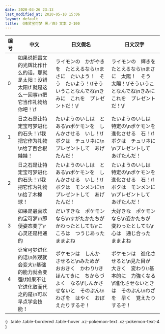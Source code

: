 ```yaml
---
date: 2020-03-26 23:13
last_modified_at: 2020-05-10 15:06
layout: default
title: 《精灵宝可梦 黑／白》文本 2-100
---
```

| 编号 | 中文 | 日文假名 | 日文汉字 |
| ---- | ---- | ---- | --- |
| 0 | 如果说把雷文的光辉比作什么的话，那就是太阳！没错 太阳\f 就是这么一回事\n把它当作礼物给你吧！\f | ライモンの　かがやきを　たとえるなら\nまさに　たいよう！　そう　たいよう！\fそういうことなんでね\nきみに　これを　プレゼントだ！\f | ライモンの　輝きを　たとえるなら\nまさに　太陽！　そう　太陽！\fそういうことなんでね\nきみに　これを　プレゼントだ！\f |
| 1 | 日之石是让特定宝可梦进化的石头！\f我把它作为礼物\n给了百合根娃娃！ | たいようのいしは　とある\nポケモンを　しんかさせる　いし！\fボクは　チュリネに\nプレゼントして　あげたんだ！ | たいようのいしは　特定の\nポケモンを　進化させる　石！\fボクは　チュリネに\nプレゼントして　あげたんだ！ |
| 2 | 日之石是让特定宝可梦进化的石头！\f我把它作为礼物\n给了木棉球！ | たいようのいしは　とある\nポケモンを　しんかさせる　いし！\fボクは　モンメンに\nプレゼントして　あげたんだ！ | たいようのいしは　特定の\nポケモンを　進化させる　石！\fボクは　モンメンに\nプレゼントして　あげたんだ！ |
| 3 | 如果是最喜欢的宝可梦\n即便姿态变了\r心灵还是相通的 | だいすきな　ポケモンなら\nすがたかたちが　かわったとしても\rこころは　つうじあった　ままよね | 大好きな　ポケモンなら\n姿かたちが　変わったとしても\r心は　通じ合った　ままよね |
| 4 | 让宝可梦进化的话\n外观就会变大\r基础的能力就会变强\f如果不让它进化取而代之的是\n可以早点学会技能！ | ポケモンは　しんか　させると\nみためが　おおきく　かわり\rきほんてきに　ちからづよく　なる\fしんかさせないと　そのぶん\nわざを　はやく　おぼえたりするぞ！ | ポケモンは　進化させると\n見た目が　大きく　変わり\r基本的に　力強くなる\f進化させないときは　そのぶん\nわざを　早く　覚えたりするぞ！ |
{: .table .table-bordered .table-hover .xz-pokemon-text .xz-pokemon-text-4 }